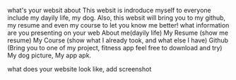 what's your websit about
    This websit is indroduce myself to everyone include my dayily life, my dog.
    Also, this websit will bring you to my github, my resume and even my course to let you know me better!
what information are you presenting on your web 
    About me(dayily life)
    My Resume (show me resume)
    My Course (show what I already took, and what else I have)
    Github (Bring you to one of my project, fitness app feel free to download and try)
    My dog picture, My app apk.

what does your website look like, add screenshot
